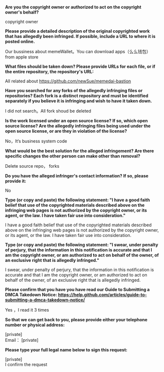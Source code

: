 **Are you the copyright owner or authorized to act on the copyright owner's behalf?**  

copyright owner  

**Please provide a detailed description of the original copyrighted work that has allegedly been infringed. If possible, include a URL to where it is posted online.**  

Our bussiness about memeWallet。You can download apps（么么钱包） from apple store

**What files should be taken down? Please provide URLs for each file, or if the entire repository, the repository's URL:**  

All related about https://github.com/newSue/memedai-bastion

**Have you searched for any forks of the allegedly infringing files or repositories? Each fork is a distinct repository and must be identified separately if you believe it is infringing and wish to have it taken down.**  

I did not search。All fork shoud be deleted

**Is the work licensed under an open source license? If so, which open source license? Are the allegedly infringing files being used under the open source license, or are they in violation of the license?**  

No，It‘s business system code

**What would be the best solution for the alleged infringement? Are there specific changes the other person can make other than removal?**

Delete source repo， forks

**Do you have the alleged infringer's contact information? If so, please provide it:**  

No

**Type (or copy and paste) the following statement: "I have a good faith belief that use of the copyrighted materials described above on the infringing web pages is not authorized by the copyright owner, or its agent, or the law. I have taken fair use into consideration."**

I have a good faith belief that use of the copyrighted materials described above on the infringing web pages is not authorized by the copyright owner, or its agent, or the law. I have taken fair use into consideration.

**Type (or copy and paste) the following statement: "I swear, under penalty of perjury, that the information in this notification is accurate and that I am the copyright owner, or am authorized to act on behalf of the owner, of an exclusive right that is allegedly infringed."**  

I swear, under penalty of perjury, that the information in this notification is accurate and that I am the copyright owner, or am authorized to act on behalf of the owner, of an exclusive right that is allegedly infringed.

**Please confirm that you have you have read our Guide to Submitting a DMCA Takedown Notice: https://help.github.com/articles/guide-to-submitting-a-dmca-takedown-notice/**  

Yes ，I read it 3 times

**So that we can get back to you, please provide either your telephone number or physical address:**  

[private]  
Email： [private]

**Please type your full legal name below to sign this request:**  

[private]  
I confirm the request

